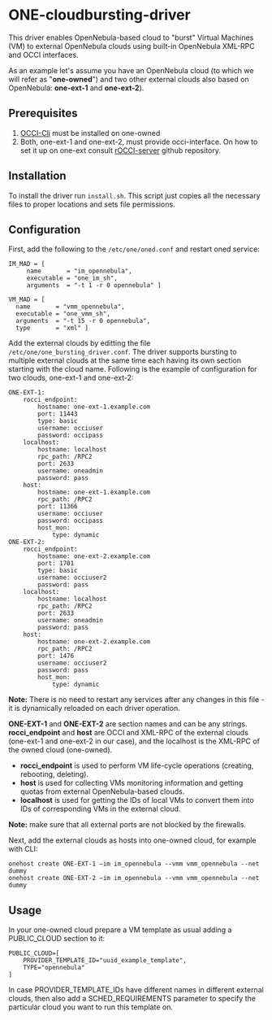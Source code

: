 # ONE-cloudbursting-driver

This driver enables OpenNebula-based cloud to "burst" Virtual Machines (VM) to external OpenNebula clouds using built-in OpenNebula XML-RPC and OCCI interfaces.

As an example let's assume you have an OpenNebula cloud (to which we will refer as "<b>one-owned</b>") and two other external clouds also based on OpenNebula: <b>one-ext-1</b> and <b>one-ext-2</b>).

## Prerequisites

1. [OCCI-Cli]() must be installed on one-owned
2. Both, one-ext-1 and one-ext-2, must provide occi-interface. On how to set it up on one-ext consult [rOCCI-server](https://github.com/gwdg/rOCCI-server#development) github repository.

## Installation

To install the driver run `install.sh`. This script just copies all the necessary files to proper locations and sets file permissions. 

## Configuration

First, add the following to the `/etc/one/oned.conf` and restart oned service:
```
IM_MAD = [
     name       = "im_opennebula",
     executable = "one_im_sh",
     arguments  = "-t 1 -r 0 opennebula" ]

VM_MAD = [
  name       = "vmm_opennebula",
  executable = "one_vmm_sh",
  arguments  = "-t 15 -r 0 opennebula",
  type       = "xml" ]
```

Add the external clouds by editting the file `/etc/one/one_bursting_driver.conf`. The driver supports bursting to multiple external clouds at the same time each having its own section starting with the cloud name. Following is the example of configuration for two clouds, one-ext-1 and one-ext-2:
```
ONE-EXT-1:
    rocci_endpoint:
        hostname: one-ext-1.example.com
        port: 11443
        type: basic
        username: occiuser
        password: occipass
    localhost:
        hostname: localhost
        rpc_path: /RPC2
        port: 2633
        username: oneadmin
        password: pass
    host:
        hostname: one-ext-1.example.com
        rpc_path: /RPC2
        port: 11366
        username: occiuser
        password: occipass
        host_mon:
            type: dynamic
ONE-EXT-2:
    rocci_endpoint:
        hostname: one-ext-2.example.com
        port: 1701
        type: basic
        username: occiuser2
        password: pass
    localhost:
        hostname: localhost
        rpc_path: /RPC2
        port: 2633
        username: oneadmin
        password: pass
    host:
        hostname: one-ext-2.example.com
        rpc_path: /RPC2
        port: 1476
        username: occiuser2
        password: pass
        host_mon:
            type: dynamic
```
<b>Note:</b> There is no need to restart any services after any changes in this file - it is dynamically reloaded on each driver operation.

<b>ONE-EXT-1</b> and <b>ONE-EXT-2</b> are section names and can be any strings.
<b>rocci_endpoint</b> and <b>host</b> are OCCI and XML-RPC of the external clouds (one-ext-1 and one-ext-2 in our case), and the localhost is the XML-RPC of the owned cloud (one-owned).
* <b>rocci_endpoint</b> is used to perform VM life-cycle operations (creating, rebooting, deleting).
* <b>host</b> is used for collecting VMs monitoring information and getting quotas from external OpenNebula-based clouds.
* <b>localhost</b> is used for getting the IDs of local VMs to convert them into IDs of corresponding VMs in the external cloud.

<b>Note:</b> make sure that all external ports are not blocked by the firewalls.

Next, add the external clouds as hosts into one-owned cloud, for example with CLI:
```
onehost create ONE-EXT-1 –im im_opennebula --vmm vmm_opennebula --net dummy
onehost create ONE-EXT-2 –im im_opennebula --vmm vmm_opennebula --net dummy
```

## Usage

In your one-owned cloud prepare a VM template as usual adding a PUBLIC_CLOUD section to it:
```
PUBLIC_CLOUD=[
    PROVIDER_TEMPLATE_ID="uuid_example_template",
    TYPE="opennebula" 
]
```

In case PROVIDER_TEMPLATE_IDs have different names in different external clouds, then also add a SCHED_REQUIREMENTS parameter to specify the particular cloud you want to run this template on. 
